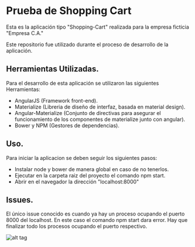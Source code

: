 Prueba de Shopping Cart
==========

Esta es la aplicación tipo "Shopping-Cart" realizada para la empresa ficticia "Empresa C.A."

Este repositorio fue utilizado durante el proceso de desarrollo de la aplicación.

Herramientas Utilizadas.
--------------------

Para el desarrollo de esta aplicación se utilizaron las siguientes Herramientas:
+ AngularJS (Framework front-end).
+ Materialize (Libreria de diseño de interfaz, basada en material design).
+ Angular-Materialize (Conjunto de directivas para asegurar el funcionamiento de los componentes de materialize junto con angular).
+ Bower y NPM (Gestores de dependencias).

Uso.
--------------------

Para iniciar la aplicacion se deben seguir los siguientes pasos:
+ Instalar node y bower de manera global en caso de no tenerlos.
+ Ejecutar en la carpeta raiz del proyecto el comando npm start.
+ Abrir en el navegador la dirección "localhost:8000"

Issues.
--------------------

El único issue conocido es cuando ya hay un proceso ocupando el puerto 8000 del localhost. En este caso el comando npm start dara error.
Hay que finalizar todo los procesos ocupando el puerto respectivo.  


![alt tag]("https://github.com/omar1893/images/blob/master/1.png")
